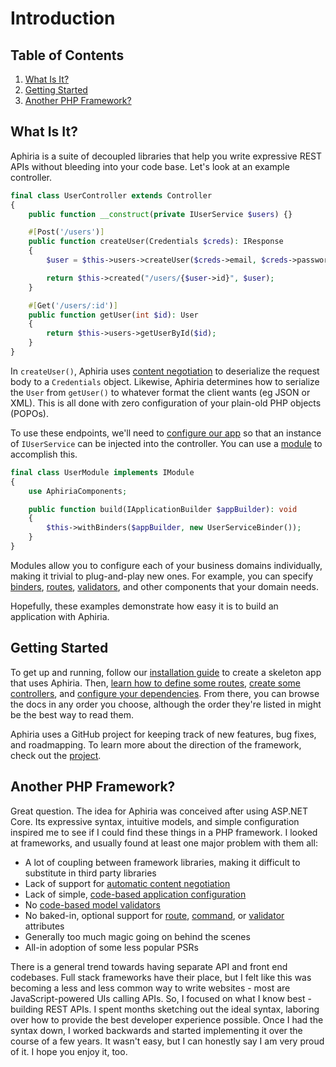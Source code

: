 <h1 id="doc-title">Introduction</h1>

<nav class="toc-nav" markdown="1">

<div class="toc-nav-contents" markdown="1">

<h2 id="table-of-contents">Table of Contents</h2>

1. [What Is It?](#what-is-it)
2. [Getting Started](#getting-started)
3. [Another PHP Framework?](#another-php-framework)

</div>

</nav>

<h2 id="what-is-it">What Is It?</h2>

Aphiria is a suite of decoupled libraries that help you write expressive REST APIs without bleeding into your code base.  Let's look at an example controller.

```php
final class UserController extends Controller
{
    public function __construct(private IUserService $users) {}

    #[Post('/users')]
    public function createUser(Credentials $creds): IResponse
    {
        $user = $this->users->createUser($creds->email, $creds->password);

        return $this->created("/users/{$user->id}", $user);
    }

    #[Get('/users/:id')]
    public function getUser(int $id): User
    {
        return $this->users->getUserById($id);
    }
}
```

In `createUser()`, Aphiria uses [content negotiation](content-negotiation.md) to deserialize the request body to a `Credentials` object.  Likewise, Aphiria determines how to serialize the `User` from `getUser()` to whatever format the client wants (eg JSON or XML).  This is all done with zero configuration of your plain-old PHP objects (POPOs).

To use these endpoints, we'll need to [configure our app](dependency-injection.md#binders) so that an instance of `IUserService` can be injected into the controller.  You can use a [module](configuration.md#modules) to accomplish this.

```php
final class UserModule implements IModule
{
    use AphiriaComponents;

    public function build(IApplicationBuilder $appBuilder): void
    {
        $this->withBinders($appBuilder, new UserServiceBinder());
    }
}
```

Modules allow you to configure each of your business domains individually, making it trivial to plug-and-play new ones.  For example, you can specify [binders](configuration.md#component-binders), [routes](configuration.md#component-routes), [validators](configuration.md#component-validator), and other components that your domain needs.

Hopefully, these examples demonstrate how easy it is to build an application with Aphiria.

<h2 id="getting-started">Getting Started</h2>

To get up and running, follow our [installation guide](installation.md) to create a skeleton app that uses Aphiria.  Then, [learn how to define some routes](routing.md),  [create some controllers](controllers.md), and [configure your dependencies](dependency-injection.md#binders).  From there, you can browse the docs in any order you choose, although the order they're listed in might be the best way to read them.

Aphiria uses a GitHub project for keeping track of new features, bug fixes, and roadmapping.  To learn more about the direction of the framework, check out the <a href="https://github.com/orgs/aphiria/projects/1" target="_blank">project</a>.

<h2 id="another-php-framework">Another PHP Framework?</h2>

Great question.  The idea for Aphiria was conceived after using ASP.NET Core.  Its expressive syntax, intuitive models, and simple configuration inspired me to see if I could find these things in a PHP framework.  I looked at frameworks, and usually found at least one major problem with them all:
 
* A lot of coupling between framework libraries, making it difficult to substitute in third party libraries
* Lack of support for [automatic content negotiation](content-negotiation.md)
* Lack of simple, [code-based application configuration](configuration.md#application-builders)
* No [code-based model validators](validation.md)
* No baked-in, optional support for [route](routing.md#route-attributes), [command](console.md#command-attributes), or [validator](validation.md#creating-a-validator) attributes
* Generally too much magic going on behind the scenes
* All-in adoption of some less popular PSRs

There is a general trend towards having separate API and front end codebases.  Full stack frameworks have their place, but I felt like this was becoming a less and less common way to write websites - most are JavaScript-powered UIs calling APIs.  So, I focused on what I know best - building REST APIs.  I spent months sketching out the ideal syntax, laboring over how to provide the best developer experience possible.  Once I had the syntax down, I worked backwards and started implementing it over the course of a few years.  It wasn't easy, but I can honestly say I am very proud of it.  I hope you enjoy it, too.
